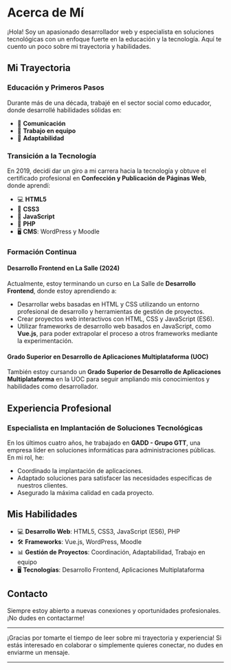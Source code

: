 # Acerca de Mí

¡Hola! Soy un apasionado desarrollador web y especialista en soluciones tecnológicas con un enfoque fuerte en la educación y la tecnología. Aquí te cuento un poco sobre mi trayectoria y habilidades.

## Mi Trayectoria

### Educación y Primeros Pasos

Durante más de una década, trabajé en el sector social como educador, donde desarrollé habilidades sólidas en:
- 💬 **Comunicación**
- 👥 **Trabajo en equipo**
- 🔄 **Adaptabilidad**

### Transición a la Tecnología

En 2019, decidí dar un giro a mi carrera hacia la tecnología y obtuve el certificado profesional en **Confección y Publicación de Páginas Web**, donde aprendí:
- 💻 **HTML5**
- 🎨 **CSS3**
- 🚀 **JavaScript**
- 🐘 **PHP**
- 🖥️ **CMS**: WordPress y Moodle

### Formación Continua

#### Desarrollo Frontend en La Salle (2024)

Actualmente, estoy terminando un curso en La Salle de **Desarrollo Frontend**, donde estoy aprendiendo a:
- Desarrollar webs basadas en HTML y CSS utilizando un entorno profesional de desarrollo y herramientas de gestión de proyectos.
- Crear proyectos web interactivos con HTML, CSS y JavaScript (ES6).
- Utilizar frameworks de desarrollo web basados en JavaScript, como **Vue.js**, para poder extrapolar el proceso a otros frameworks mediante la experimentación.

#### Grado Superior en Desarrollo de Aplicaciones Multiplataforma (UOC)

También estoy cursando un **Grado Superior de Desarrollo de Aplicaciones Multiplataforma** en la UOC para seguir ampliando mis conocimientos y habilidades como desarrollador.

## Experiencia Profesional

### Especialista en Implantación de Soluciones Tecnológicas

En los últimos cuatro años, he trabajado en **GADD - Grupo GTT**, una empresa líder en soluciones informáticas para administraciones públicas. En mi rol, he:
- Coordinado la implantación de aplicaciones.
- Adaptado soluciones para satisfacer las necesidades específicas de nuestros clientes.
- Asegurado la máxima calidad en cada proyecto.

## Mis Habilidades

- 💻 **Desarrollo Web**: HTML5, CSS3, JavaScript (ES6), PHP
- 🛠️ **Frameworks**: Vue.js, WordPress, Moodle
- 📊 **Gestión de Proyectos**: Coordinación, Adaptabilidad, Trabajo en equipo
- 🖥️ **Tecnologías**: Desarrollo Frontend, Aplicaciones Multiplataforma

## Contacto

Siempre estoy abierto a nuevas conexiones y oportunidades profesionales. ¡No dudes en contactarme!

---

¡Gracias por tomarte el tiempo de leer sobre mi trayectoria y experiencia! Si estás interesado en colaborar o simplemente quieres conectar, no dudes en enviarme un mensaje.

---


